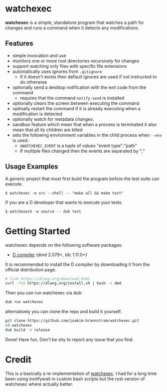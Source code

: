 # watchexec

**watchexec** is a simple, standalone program that watches a path for changes
and runs a command when it detects any modifications.

## Features

* simple invocation and use
* monitors one or more root directories recursively for changes
* support watching only files with specific file extensions
* automatically uses ignores from `.gitignore`
    * if it doesn't exists then default ignores are used if not instructed to do otherwise
* optionally send a desktop notification with the exit code from the command
    * requires that the command `notify-send` is installed
* optionally clears the screen between executing the command
* optinally restart the command if it is already executing when a modification is detected
* optionally watch for metadata changes.
* sandbox feature which mean that when a process is terminated it also mean that all its children are killed
* sets the following environment variables in the child process when `--env` is used:
    * `$WATCHEXEC_EVENT` is a tuple of values "event type":"path"
    * If multiple files changed then the events are separated by ";"

## Usage Examples

A generic project that must first build the program before the test suite can execute.

    $ watchexec -w src --shell -- "make all && make test"

If you are a D developer that wants to execute your tests.

    $ watchexech -w source -- dub test

# Getting Started

watchexec depends on the following software packages:

 * [D compiler](https://dlang.org/download.html) (dmd 2.079+, ldc 1.11.0+)

It is recommended to install the D compiler by downloading it from the official distribution page.
```sh
# link https://dlang.org/download.html
curl -fsS https://dlang.org/install.sh | bash -s dmd
```

Then you can run watchexec via dub:
```sh
dub run watchexec
```

alternatively you can clone the repo and build it yourself.
```sh
git clone https://github.com/joakim-brannstrom/watchexec.git
cd watchexec
dub build -b release
```

Done! Have fun.
Don't be shy to report any issue that you find.

# Credit

This is a basically a re-implementation of
[watchexec](git@github.com:watchexec/watchexec.git). I had for a long time been
using inotifywait in custom bash scripts but the rust version of watchexec
where actually better.
